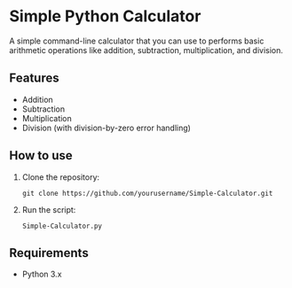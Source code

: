 # Simple Python Calculator

A simple command-line calculator that you can use to performs basic arithmetic operations like addition, subtraction, multiplication, and division.

## Features
- Addition
- Subtraction
- Multiplication
- Division (with division-by-zero error handling)

## How to use
1. Clone the repository:
   ```
   git clone https://github.com/yourusername/Simple-Calculator.git
   ```
2. Run the script:
   ```
   Simple-Calculator.py
   ```

## Requirements
- Python 3.x
